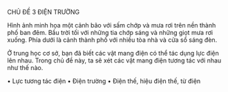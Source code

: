 CHỦ ĐỀ 3
ĐIỆN TRƯỜNG

Hình ảnh minh họa một cảnh bão với sấm chớp và mưa rơi trên nền thành phố ban đêm. Bầu trời tối với những tia chớp sáng và những giọt mưa rơi xuống. Phía dưới là cảnh thành phố với nhiều tòa nhà và cửa sổ sáng đèn.

Ở trung học cơ sở, bạn đã biết các vật mang điện có thể tác dụng lực điện lên nhau. Trong chủ đề này, ta sẽ xét các vật mang điện tương tác với nhau như thế nào.

• Lực tương tác điện
• Điện trường
• Điện thế, hiệu điện thế, từ điện